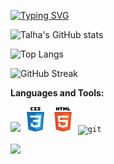 [![Typing SVG](https://readme-typing-svg.herokuapp.com?multiline=true&width=500&lines=Frontend+web+developer.++++++++++)](https://git.io/typing-svg)


![Talha's GitHub stats](https://github-readme-stats.vercel.app/api?username=guventalha&show_icons=true&theme=tokyonight)


![Top Langs](https://github-readme-stats.vercel.app/api/top-langs/?username=guventalha&theme=tokyonight&layout=compact)

![GitHub Streak](https://github-readme-streak-stats.herokuapp.com?user=guventalha&theme=tokyonight&hide_border=true)



**Languages and Tools:**

<code><img height="40" src="https://raw.githubusercontent.com/shinokada/shinokada/master/assets/javascript.png"></code>
<code><img src="https://raw.githubusercontent.com/devicons/devicon/master/icons/css3/css3-original-wordmark.svg" alt="css3" width="40" height="40"/></code>
<code><img src="https://raw.githubusercontent.com/devicons/devicon/master/icons/html5/html5-original-wordmark.svg" alt="html5" width="40" height="40"/></code>
<code><img src="https://www.vectorlogo.zone/logos/git-scm/git-scm-icon.svg" alt="git" width="40" height="40"/></code>

![](https://komarev.com/ghpvc/?username=guventalha)
